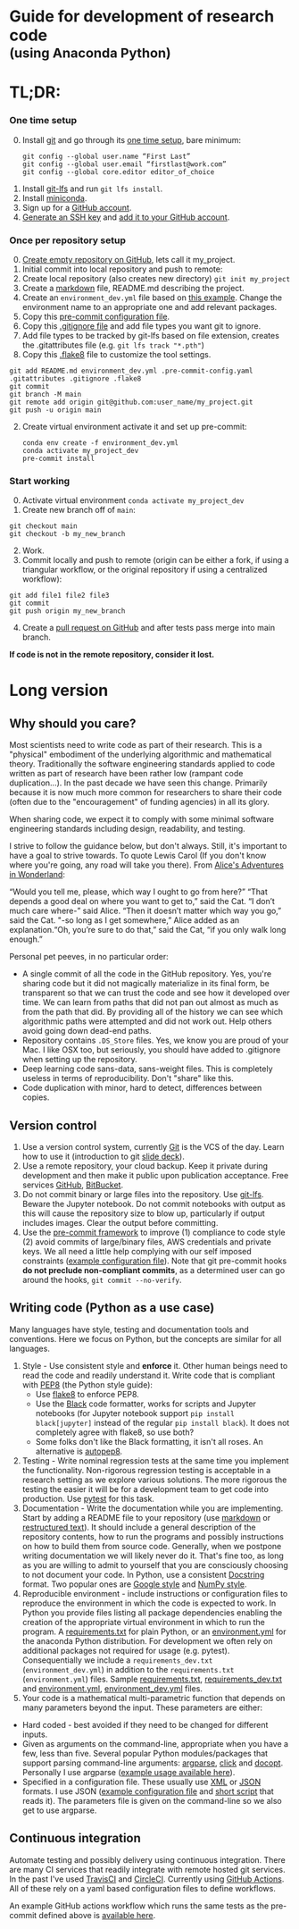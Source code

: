 # Guide for development of research code<br><sup>(using Anaconda Python)</sup>

# TL;DR:
### One time setup
0. Install [git](https://git-scm.com/) and go through its [one time setup](https://git-scm.com/book/en/v2/Getting-Started-First-Time-Git-Setup), bare minimum:
    ```
    git config --global user.name “First Last”
    git config --global user.email “firstlast@work.com”
    git config --global core.editor editor_of_choice
    ```
1. Install [git-lfs](https://git-lfs.github.com) and run `git lfs install`.
2. Install [miniconda](https://docs.conda.io/en/latest/miniconda.html).
3. Sign up for a [GitHub account](https://docs.github.com/en/get-started/signing-up-for-github/signing-up-for-a-new-github-account).
4. [Generate an SSH key](https://docs.github.com/en/authentication/connecting-to-github-with-ssh/generating-a-new-ssh-key-and-adding-it-to-the-ssh-agent) and [add it to your GitHub account](https://docs.github.com/en/authentication/connecting-to-github-with-ssh/adding-a-new-ssh-key-to-your-github-account).

### Once per repository setup
0. [Create empty repository on GitHub](https://docs.github.com/en/get-started/quickstart/create-a-repo), lets call it my_project.
1. Initial commit into local repository and push to remote:
  0. Create local repository (also creates new directory) `git init my_project`
  1. Create a [markdown](https://en.wikipedia.org/wiki/Markdown) file, README.md describing the project.
  2. Create an `environment_dev.yml` file based on [this example](environment_dev.yml). Change the environment name to an appropriate one and add relevant packages.
  3. Copy this [pre-commit configuration file](.pre-commit-config.yaml).
  4. Copy this [.gitignore file](.gitignore) and add file types you want git to ignore.
  5. Add file types to be tracked by git-lfs based on file extension, creates the .gitattributes file (e.g. `git lfs track "*.pth"`)
  6. Copy this [.flake8](.flake8) file to customize the tool settings.

  ```
  git add README.md environment_dev.yml .pre-commit-config.yaml .gitattributes .gitignore .flake8
  git commit
  git branch -M main
  git remote add origin git@github.com:user_name/my_project.git
  git push -u origin main
  ```
2. Create virtual environment activate it and set up pre-commit:
    ```
    conda env create -f environment_dev.yml
    conda activate my_project_dev
    pre-commit install
    ```

### Start working
0. Activate virtual environment `conda activate my_project_dev`
1. Create new branch off of `main`:
```
git checkout main
git checkout -b my_new_branch
```
2. Work.
3. Commit locally and push to remote (origin can be either a fork, if using a triangular workflow, or the original repository if using a centralized workflow):
```
git add file1 file2 file3
git commit
git push origin my_new_branch
```
4. Create a [pull request on GitHub](https://docs.github.com/en/pull-requests/collaborating-with-pull-requests/proposing-changes-to-your-work-with-pull-requests/about-pull-requests) and after tests pass merge into main branch.

**If code is not in the remote repository, consider it lost.**

# Long version

## Why should you care?

Most scientists need to write code as part of their research. This is a "physical" embodiment of the underlying algorithmic and mathematical theory. Traditionally the software engineering standards applied to code written as part of research have been rather low (rampant code duplication...). In the past decade we have seen this change. Primarily because it is now much more common for researchers to share their code (often due to the "encouragement" of funding agencies) in all its glory.

When sharing code, we expect it to comply with some minimal software engineering standards including design, readability, and testing.

I strive to follow the guidance below, but don't always. Still, it's important to have a goal to strive towards. To quote Lewis Carol (If you don't know where you're going, any road will take you there). From [Alice's Adventures in Wonderland](https://www.gutenberg.org/ebooks/11):

“Would you tell me, please, which way I ought to go from here?” “That depends a good deal on where you want to get to,” said the Cat. “I don’t much care where-” said Alice. “Then it doesn’t matter which way you go,” said the Cat. "-so long as I get somewhere,” Alice added as an explanation.“Oh, you’re sure to do that,” said the Cat, “if you only walk long enough.”

Personal pet peeves, in no particular order:
  * A single commit of all the code in the GitHub repository. Yes, you're sharing code but it did not magically materialize in its final form, be transparent so that we can trust the code and see how it developed over time. We can learn from paths that did not pan out almost as much as from the path that did. By providing all of the history we can see which algorithmic paths were attempted and did not work out. Help others avoid going down dead-end paths.
  * Repository contains `.DS_Store` files. Yes, we know you are proud of your Mac. I like OSX too, but seriously, you should have added to .gitignore when setting up the repository.
  * Deep learning code sans-data, sans-weight files. This is completely useless in terms of reproducibility. Don't "share" like this.
  * Code duplication with minor, hard to detect, differences between copies.



## Version control
1. Use a version control system, currently [Git](https://git-scm.com/) is the VCS of the day. Learn how to use it (introduction to git [slide deck](https://yanivresearch.info/writtenMaterial/introduction2git.pptx)).
2. Use a remote repository, your cloud backup. Keep it private during development and then make it public upon publication acceptance. Free services [GitHub](https://github.com/), [BitBucket](https://www.atlassian.com/software/bitbucket).
3. Do not commit binary or large files into the repository. Use [git-lfs](https://git-lfs.github.com/). Beware the Jupyter notebook. Do not commit notebooks with output as this will cause the repository size to blow up, particularly if output includes images. Clear the output before committing.
4. Use the [pre-commit framework](https://pre-commit.com/) to improve (1) compliance to code style (2) avoid commits of large/binary files, AWS credentials and private keys. We all need a little help complying with our self imposed constraints ([example configuration file](.pre-commit-config.yaml)). Note that git pre-commit hooks **do not preclude non-compliant commits**, as a determined user can go around the hooks, `git commit --no-verify`.

## Writing code (Python as a use case)

Many languages have style, testing and documentation tools and conventions. Here we focus on Python, but the concepts are similar for all languages.

1. Style - Use consistent style and **enforce** it. Other human beings need to read the code and readily understand it.
Write code that is compliant with [PEP8](https://www.python.org/dev/peps/pep-0008/) (the Python style guide):
   * Use [flake8](https://flake8.pycqa.org/en/latest/) to enforce PEP8.
   * Use the [Black](https://github.com/psf/black) code formatter, works for scripts and Jupyter notebooks (for Jupyter notebook support `pip install black[jupyter]` instead of the regular `pip install black`). It does not completely agree with flake8, so use both?
   * Some folks don't like the Black formatting, it isn't all roses. An alternative is [autopep8](https://github.com/hhatto/autopep8).
2. Testing - Write nominal regression tests at the same time you implement the functionality. Non-rigorous regression testing is acceptable in a research setting as we explore various solutions. The more rigorous the testing the easier it will be for a development team to get code into production. Use [pytest](https://docs.pytest.org/) for this task.
3. Documentation - Write the documentation while you are implementing. Start by adding a README file to your repository (use [markdown](https://en.wikipedia.org/wiki/Markdown) or [restructured text](https://en.wikipedia.org/wiki/ReStructuredText)). It should include a general description of the repository contents, how to run the programs and possibly instructions on how to build them from source code. Generally, when we postpone writing documentation we will likely never do it. That's fine too, as long as you are willing to admit to yourself that you are consciously choosing to not document your code.
In Python, use a consistent [Docstring](https://www.python.org/dev/peps/pep-0257/) format. Two popular ones are [Google style](https://google.github.io/styleguide/pyguide.html#38-comments-and-docstrings) and [NumPy style](https://numpydoc.readthedocs.io/en/latest/format.html#docstring-standard).
4. Reproducible environment - include instructions or configuration files to reproduce the environment in which the code is expected to work. In Python you provide files listing all package dependencies enabling the creation of the appropriate virtual environment in which to run the program. A [requirements.txt](https://pip.pypa.io/en/latest/reference/requirements-file-format/) for plain Python, or an [environment.yml](https://docs.conda.io/projects/conda/en/latest/user-guide/tasks/manage-environments.html#creating-an-environment-from-an-environment-yml-file) for the anaconda Python distribution. For development we often rely on additional packages not required for usage (e.g. pytest). Consequentially we include a `requirements_dev.txt` (`environment_dev.yml`) in addition to the `requirements.txt` (`environment.yml`) files. Sample [requirements.txt](requirements.txt), [requirements_dev.txt](requirements_dev.txt) and [environment.yml](environment.yml), [environment_dev.yml](environment_dev.yml) files.
5. Your code is a mathematical multi-parametric function that depends on many parameters beyond the input. These parameters are either:
  * Hard coded - best avoided if they need to be changed for different inputs.
  * Given as arguments on the command-line, appropriate when you have a few, less than five. Several popular Python modules/packages that support parsing command-line arguments: [argparse](https://docs.python.org/3/library/argparse.html), [click](https://palletsprojects.com/p/click/) and [docopt](http://docopt.org/). Personally I use argparse ([example usage available here](argparse_example.py)).
  * Specified in a configuration file. These usually use [XML](https://en.wikipedia.org/wiki/XML) or [JSON](https://en.wikipedia.org/wiki/JSON) formats. I use JSON ([example configuration file](parameters.json) and [short script](json_config_example.py) that reads it). The parameters file is given on the command-line so we also get to use argparse.

## Continuous integration

Automate testing and possibly delivery using continuous integration. There are many CI services that readily integrate with remote hosted git services. In the past I've used [TravisCI](https://www.travis-ci.com/) and [CircleCI](https://circleci.com/). Currently using [GitHub Actions](https://docs.github.com/en/actions). All of these rely on a yaml based configuration files to define workflows.

An example GitHub actions workflow which runs the same tests as the pre-commit defined above is [available here](.github/workflows/pre_commit.yml).
